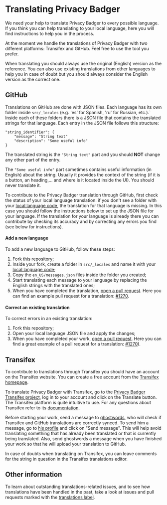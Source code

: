 # Translating Privacy Badger

We need your help to translate Privacy Badger to every possible language.
If you think you can help translating to your local language, here you
will find instructions to help you in the process.

At the moment we handle the translations of Privacy Badger with two different
platforms: Transifex and GitHub. Feel free to use the tool you prefer.

When translating you should always use the original (English) version as the 
reference. You can also use existing translations from other languages to help
you in case of doubt but you should always consider the English version as the correct one.

## GitHub

Translations on GitHub are done with JSON files.
Each language has its own folder inside `src/_locales` (e.g. 'es' for Spanish,
'ru' for Russian, etc.).`
Inside each of these folders there is a JSON file that contains the translated
strings for that language. Each entry in the JSON file follows this structure:

    "string_identifier": {
        "message": "String text"
        "description": "Some useful info"
    }
    
The translated string is the `"String text"` part and you should **NOT** change
any other part of the entry.

The `"Some useful info"` part sometimes contains useful information (in English) about the
string. Usually it provides the context of the string (if it is a button, an heading,... and
where is it located inside the UI). You should never translate it.

To contribute to the Privacy Badger translation through GitHub, first check the
status of your local language translation: if you don't see a folder with your 
[local language code](https://developer.chrome.com/webstore/i18n?csw=1#localeTable), the translation for that language is missing. In this case
you should follow the instructions below to set up the JSON file for your language.
If the translation for your language is already there you can contribute by checking
its accuracy and by correcting any errors you find (see below for instructions).

#### Add a new language

To add a new language to GitHub, follow these steps:

1. Fork this repository;
2. Inside your fork, create a folder in `src/_locales` and name it
with your [local language code](https://developer.chrome.com/webstore/i18n?csw=1#localeTable);
3. Copy the `en_US/messages.json` files inside the folder you created;
4. Start translating each message to your language by replacing the
English strings with the translated ones;
5. When you have completed the translation, [open a pull request](https://help.github.com/articles/creating-a-pull-request-from-a-fork/). Here you can find
an example pull request for a translation: [#1270](https://github.com/EFForg/privacybadger/pull/1270).

#### Correct an existing translation

To correct errors in an existing translation:

1. Fork this repository;
2. Open your local language JSON file and apply the changes;
3. When you have completed your work, [open a pull request](https://help.github.com/articles/creating-a-pull-request-from-a-fork/).
Here you can find a great example of a pull request for a translation: 
[#1270](https://github.com/EFForg/privacybadger/pull/1270)).

## Transifex

To contribute to translations through Transifex you should have
an account on the Transifex website. You can create a free account from the 
[Transifex homepage](https://www.transifex.com/).

To translate Privacy Badger with Transifex, go to the [Privacy Badger Transifex project](https://www.transifex.com/eff/privacy-badger/dashboard/), log in to your account and click on the Translate button.
The Transifex platform is quite intuitive to use. For any questions about
Transifex refer to its [documentation](https://docs.transifex.com/).

Before starting your work, send a message to [ghostwords](https://www.transifex.com/user/profile/ghostwords/),
who will check if Transifex and GitHub translations are correctly
synced. To send him a message, go to [his profile](https://www.transifex.com/user/profile/ghostwords/)
and click on "Send message". This will help avoid translating
something that has already been translated or that is currently being
translated. Also, send ghostwords a message when you have finished your work
so that he will upload your translation to GitHub.

In case of doubts when translating on Transifex, you can leave comments
for the string in question in the Transifex translations editor.

## Other information

To learn about outstanding translations-related issues, and to
see how translations have been handled in the past, take a look
at issues and pull requests marked with the [translations label](https://github.com/EFForg/privacybadger/issues?utf8=%E2%9C%93&q=label%3Atranslations%20).
